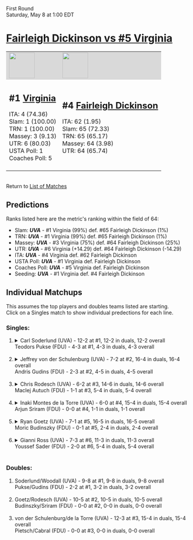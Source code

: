 First Round  
Saturday, May 8 at 1:00 EDT
# [Fairleigh Dickinson vs #5 Virginia](https://www.ncaa.com/game/5833378) 

<table>  
<tr style="background-color: #d9d9d9 !important"><td><a href="#"><img src="https://www.ncaa.com/sites/default/files/images/logos/schools/v/virginia.70.png" width="70" height="70" /></a></td><td><a href="#"><img src="https://www.ncaa.com/sites/default/files/images/logos/schools/f/fairleigh-dickinson.70.png" width="70" height="70" /></a></td></tr>
<tr><td>  

<h2>#1 <a href="#">Virginia</a></h2>  
ITA: 4 (74.36)<br>  
Slam: 1 (100.00)<br>  
TRN: 1 (100.00)<br>  
Massey: 3 (9.13)<br>  
UTR: 6 (80.03)<br>  
USTA Poll: 1<br>  
Coaches Poll: 5<br>  
<br>  

</td><td>  

<h2>#4 <a href="#">Fairleigh Dickinson</a></h2>  
ITA: 62 (1.95)<br>  
Slam: 65 (72.33)<br>  
TRN: 65 (65.17)<br>  
Massey: 64 (3.98)<br>  
UTR: 64 (65.74)<br>  
<br>  

</td></tr></table>  


<br>Return to [List of Matches](../index.md)  

## Predictions  

Ranks listed here are the metric's ranking within the field of 64:  
- Slam: ***UVA*** - #1 Virginia (99%) def. #65 Fairleigh Dickinson (1%)  
- TRN: ***UVA*** - #1 Virginia (99%) def. #65 Fairleigh Dickinson (1%)  
- Massey: ***UVA*** - #3 Virginia (75%) def. #64 Fairleigh Dickinson (25%)  
- UTR: ***UVA*** - #6 Virginia (+14.29) def. #64 Fairleigh Dickinson (-14.29)  
- ITA: ***UVA*** - #4 Virginia def. #62 Fairleigh Dickinson  
- USTA Poll: ***UVA*** - #1 Virginia def. Fairleigh Dickinson  
- Coaches Poll: ***UVA*** - #5 Virginia def. Fairleigh Dickinson  
- Seeding: ***UVA*** - #1 Virginia def. #4 Fairleigh Dickinson  

## Individual Matchups  
This assumes the top players and doubles teams listed are starting.  
Click on a Singles match to show individual predections for each line.  
### Singles:  

<ol>
<li><details>
<summary markdown="span">Carl Soderlund (UVA) - 12-2 at #1, 12-2 in duals, 12-2 overall<br>Teodors Pukse (FDU) - 4-3 at #1, 4-3 in duals, 4-3 overall<br>&nbsp;</summary>
<h4>Predictions</h4><ul>
<li>Slam: <b><i>VT</i></b> - #30 Virginia Tech (56%) def. #35 Texas Tech (44%)</li>  
</ul></details></li>
<li><details>
<summary markdown="span">Jeffrey von der Schulenburg (UVA) - 7-2 at #2, 16-4 in duals, 16-4 overall<br>Andris Gudins (FDU) - 2-3 at #2, 4-5 in duals, 4-5 overall<br>&nbsp;</summary>
<h4>Predictions</h4><ul>
<li>Slam: <b><i>VT</i></b> - #30 Virginia Tech (56%) def. #35 Texas Tech (44%)</li>  
</ul></details></li>
<li><details>
<summary markdown="span">Chris Rodesch (UVA) - 6-2 at #3, 14-6 in duals, 14-6 overall<br>MacIej Autuch (FDU) - 1-1 at #3, 5-4 in duals, 5-4 overall<br>&nbsp;</summary>
<h4>Predictions</h4><ul>
<li>Slam: <b><i>VT</i></b> - #30 Virginia Tech (56%) def. #35 Texas Tech (44%)</li>  
</ul></details></li>
<li><details>
<summary markdown="span">Inaki Montes de la Torre (UVA) - 6-0 at #4, 15-4 in duals, 15-4 overall<br>Arjun Sriram (FDU) - 0-0 at #4, 1-1 in duals, 1-1 overall<br>&nbsp;</summary>
<h4>Predictions</h4><ul>
<li>Slam: <b><i>VT</i></b> - #30 Virginia Tech (56%) def. #35 Texas Tech (44%)</li>  
</ul></details></li>
<li><details>
<summary markdown="span">Ryan Goetz (UVA) - 7-1 at #5, 16-5 in duals, 16-5 overall<br>Moric Budinszky (FDU) - 0-1 at #5, 2-4 in duals, 2-4 overall<br>&nbsp;</summary>
<h4>Predictions</h4><ul>
<li>Slam: <b><i>VT</i></b> - #30 Virginia Tech (56%) def. #35 Texas Tech (44%)</li>  
</ul></details></li>
<li><details>
<summary markdown="span">Gianni Ross (UVA) - 7-3 at #6, 11-3 in duals, 11-3 overall<br>Youssef Sader (FDU) - 2-0 at #6, 5-4 in duals, 5-4 overall<br>&nbsp;</summary>
<h4>Predictions</h4><ul>
<li>Slam: <b><i>VT</i></b> - #30 Virginia Tech (56%) def. #35 Texas Tech (44%)</li>  
</ul></details></li>
</ol>

### Doubles:  

<ol>
<li>Soderlund/Woodall (UVA) - 9-8 at #1, 9-8 in duals, 9-8 overall<br>Pukse/Gudins (FDU) - 2-2 at #1, 3-2 in duals, 3-2 overall<br>&nbsp;</li>
<li>Goetz/Rodesch (UVA) - 10-5 at #2, 10-5 in duals, 10-5 overall<br>Budinszky/Sriram (FDU) - 0-0 at #2, 0-0 in duals, 0-0 overall<br>&nbsp;</li>
<li>von der Schulenburg/de la Torre (UVA) - 12-3 at #3, 15-4 in duals, 15-4 overall<br>Pietsch/Cabral (FDU) - 0-0 at #3, 0-0 in duals, 0-0 overall<br>&nbsp;</li>
</ol>
